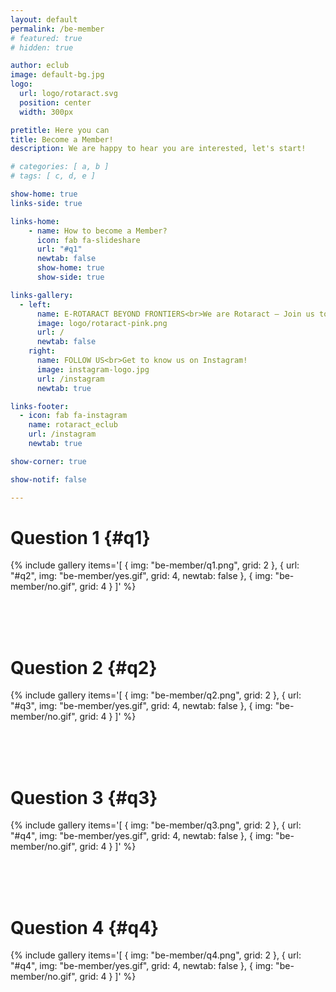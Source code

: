 ```yaml
---
layout: default
permalink: /be-member
# featured: true
# hidden: true

author: eclub
image: default-bg.jpg
logo:
  url: logo/rotaract.svg
  position: center
  width: 300px

pretitle: Here you can
title: Become a Member!
description: We are happy to hear you are interested, let's start!

# categories: [ a, b ]
# tags: [ c, d, e ]

show-home: true
links-side: true

links-home:
    - name: How to become a Member?
      icon: fab fa-slideshare
      url: "#q1"
      newtab: false
      show-home: true
      show-side: true

links-gallery:
  - left:
      name: E-ROTARACT BEYOND FRONTIERS<br>We are Rotaract – Join us today!
      image: logo/rotaract-pink.png
      url: /
      newtab: false
    right:
      name: FOLLOW US<br>Get to know us on Instagram!
      image: instagram-logo.jpg
      url: /instagram
      newtab: true

links-footer:
  - icon: fab fa-instagram
    name: rotaract_eclub
    url: /instagram
    newtab: true

show-corner: true

show-notif: false

---
```


# Question 1 {#q1}

{% include gallery
  items='[
    { img: "be-member/q1.png", grid: 2 },
    { url: "#q2", img: "be-member/yes.gif", grid: 4, newtab: false },
    { img: "be-member/no.gif", grid: 4 }
  ]'
%}

<br><br><br>

# Question 2 {#q2}

{% include gallery
  items='[
    { img: "be-member/q2.png", grid: 2 },
    { url: "#q3", img: "be-member/yes.gif", grid: 4, newtab: false },
    { img: "be-member/no.gif", grid: 4 }
  ]'
%}

<br><br><br>

# Question 3 {#q3}

{% include gallery
  items='[
    { img: "be-member/q3.png", grid: 2 },
    { url: "#q4", img: "be-member/yes.gif", grid: 4, newtab: false },
    { img: "be-member/no.gif", grid: 4 }
  ]'
%}

<br><br><br>

# Question 4 {#q4}

{% include gallery
  items='[
    { img: "be-member/q4.png", grid: 2 },
    { url: "#q4", img: "be-member/yes.gif", grid: 4, newtab: false },
    { img: "be-member/no.gif", grid: 4 }
  ]'
%}